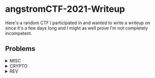# angstromCTF-2021-Writeup

Here's a random CTF I participated in and wanted to write a writeup on since it's a few days long and I might as well prove I'm not completely incompetent.

## Problems

<details>

<summary>MISC</summary>

* [Sanity Check](./MISC/Sanity%20Check/Sanity%20Check.md)
* [Archaic](./MISC/Archaic/Archaic.md)
* [Fish](./MISC/Fish/Fish.md)

</details>

<details>

<summary>CRYPTO</summary>

* [Relatively Simple Algorithm](./CRYPTO/Relatively%20Simple%20Algorithm/Relatively%20Simple%20Algorithm.md)
* [sosig](./CRYPTO/sosig/sosig.md)

</details>

<details>

<summary>REV</summary>

* [FREE FLAGS!!1!!](REV/FREE%20FLAGS!!1!!/FREE%20FLAGS!!1!!.md)

</details>
